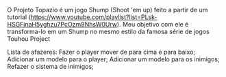 O Projeto Topazio é um jogo Shump (Shoot 'em up) feito a partir de um tutorial (https://www.youtube.com/playlist?list=PLsk-HSGFjnaH5yghzu7PcOzm9NhsW0Urw). Meu objetivo com ele é transforma-lo em um Shump no mesmo estilo da famosa   série de jogos Touhou Project  



Lista de afazeres:
Fazer o player mover de para cima e para baixo;
Adicionar um modelo para o player;
Adicionar um modelo para os inimigos;
Refazer o sistema de inimigos;
